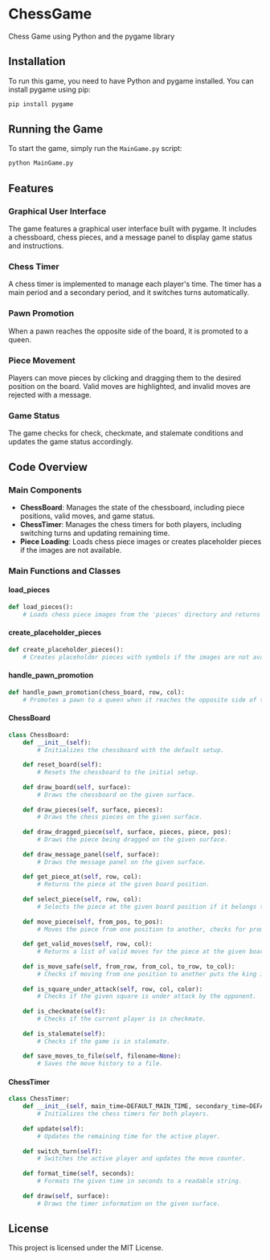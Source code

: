 
# ChessGame
Chess Game using Python and the pygame library

## Installation

To run this game, you need to have Python and pygame installed. You can install pygame using pip:

```bash
pip install pygame
```

## Running the Game

To start the game, simply run the `MainGame.py` script:

```bash
python MainGame.py
```

## Features

### Graphical User Interface

The game features a graphical user interface built with pygame. It includes a chessboard, chess pieces, and a message panel to display game status and instructions.

### Chess Timer

A chess timer is implemented to manage each player's time. The timer has a main period and a secondary period, and it switches turns automatically.

### Pawn Promotion

When a pawn reaches the opposite side of the board, it is promoted to a queen.

### Piece Movement

Players can move pieces by clicking and dragging them to the desired position on the board. Valid moves are highlighted, and invalid moves are rejected with a message.

### Game Status

The game checks for check, checkmate, and stalemate conditions and updates the game status accordingly.

## Code Overview

### Main Components

- **ChessBoard**: Manages the state of the chessboard, including piece positions, valid moves, and game status.
- **ChessTimer**: Manages the chess timers for both players, including switching turns and updating remaining time.
- **Piece Loading**: Loads chess piece images or creates placeholder pieces if the images are not available.

### Main Functions and Classes

#### load_pieces

```python
def load_pieces():
    # Loads chess piece images from the 'pieces' directory and returns them in a dictionary.
```

#### create_placeholder_pieces

```python
def create_placeholder_pieces():
    # Creates placeholder pieces with symbols if the images are not available and returns them in a dictionary.
```

#### handle_pawn_promotion

```python
def handle_pawn_promotion(chess_board, row, col):
    # Promotes a pawn to a queen when it reaches the opposite side of the board.
```

#### ChessBoard

```python
class ChessBoard:
    def __init__(self):
        # Initializes the chessboard with the default setup.
    
    def reset_board(self):
        # Resets the chessboard to the initial setup.
    
    def draw_board(self, surface):
        # Draws the chessboard on the given surface.
    
    def draw_pieces(self, surface, pieces):
        # Draws the chess pieces on the given surface.
    
    def draw_dragged_piece(self, surface, pieces, piece, pos):
        # Draws the piece being dragged on the given surface.
    
    def draw_message_panel(self, surface):
        # Draws the message panel on the given surface.
    
    def get_piece_at(self, row, col):
        # Returns the piece at the given board position.
    
    def select_piece(self, row, col):
        # Selects the piece at the given board position if it belongs to the current player.
    
    def move_piece(self, from_pos, to_pos):
        # Moves the piece from one position to another, checks for promotions, and updates the game status.
    
    def get_valid_moves(self, row, col):
        # Returns a list of valid moves for the piece at the given board position.
    
    def is_move_safe(self, from_row, from_col, to_row, to_col):
        # Checks if moving from one position to another puts the king in check.
    
    def is_square_under_attack(self, row, col, color):
        # Checks if the given square is under attack by the opponent.
    
    def is_checkmate(self):
        # Checks if the current player is in checkmate.
    
    def is_stalemate(self):
        # Checks if the game is in stalemate.
    
    def save_moves_to_file(self, filename=None):
        # Saves the move history to a file.
```

#### ChessTimer

```python
class ChessTimer:
    def __init__(self, main_time=DEFAULT_MAIN_TIME, secondary_time=DEFAULT_SECONDARY_TIME):
        # Initializes the chess timers for both players.
    
    def update(self):
        # Updates the remaining time for the active player.
    
    def switch_turn(self):
        # Switches the active player and updates the move counter.
    
    def format_time(self, seconds):
        # Formats the given time in seconds to a readable string.
    
    def draw(self, surface):
        # Draws the timer information on the given surface.
```

## License

This project is licensed under the MIT License.
```
